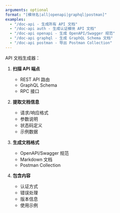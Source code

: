 ```yaml
---
arguments: optional
format: "[模块名|all|openapi|graphql|postman]"
examples:
  - "/doc-api - 生成所有 API 文档"
  - "/doc-api auth - 生成认证模块 API 文档"
  - "/doc-api openapi - 生成 OpenAPI/Swagger 规范"
  - "/doc-api graphql - 生成 GraphQL Schema 文档"
  - "/doc-api postman - 导出 Postman Collection"
---
```

API 文档生成器：

1. **扫描 API 端点**
   - REST API 路由
   - GraphQL Schema
   - RPC 接口

2. **提取文档信息**
   - 请求/响应格式
   - 参数说明
   - 状态码定义
   - 示例数据

3. **生成文档格式**
   - OpenAPI/Swagger 规范
   - Markdown 文档
   - Postman Collection

4. **包含内容**
   - 认证方式
   - 错误处理
   - 版本信息
   - 使用示例